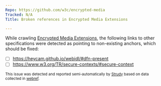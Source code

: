 ```yaml
---
Repo: https://github.com/w3c/encrypted-media
Tracked: N/A
Title: Broken references in Encrypted Media Extensions

---
```


While crawling [Encrypted Media Extensions](https://w3c.github.io/encrypted-media/), the following links to other specifications were detected as pointing to non-existing anchors, which should be fixed:
* [ ] https://heycam.github.io/webidl/#dfn-present
* [ ] https://www.w3.org/TR/secure-contexts/#secure-context

<sub>This issue was detected and reported semi-automatically by [Strudy](https://github.com/w3c/strudy/) based on data collected in [webref](https://github.com/w3c/webref/).</sub>